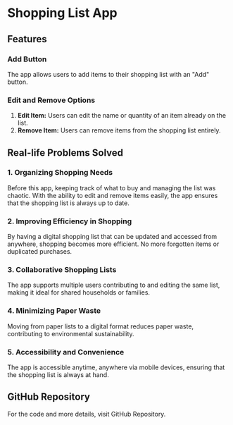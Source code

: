 # Shopping List App

## Features

### Add Button
The app allows users to add items to their shopping list with an "Add" button.

### Edit and Remove Options
1. **Edit Item:** Users can edit the name or quantity of an item already on the list.
2. **Remove Item:** Users can remove items from the shopping list entirely.

## Real-life Problems Solved

### 1. Organizing Shopping Needs
Before this app, keeping track of what to buy and managing the list was chaotic. With the ability to edit and remove items easily, the app ensures that the shopping list is always up to date.

### 2. Improving Efficiency in Shopping
By having a digital shopping list that can be updated and accessed from anywhere, shopping becomes more efficient. No more forgotten items or duplicated purchases.

### 3. Collaborative Shopping Lists
The app supports multiple users contributing to and editing the same list, making it ideal for shared households or families.

### 4. Minimizing Paper Waste
Moving from paper lists to a digital format reduces paper waste, contributing to environmental sustainability.

### 5. Accessibility and Convenience
The app is accessible anytime, anywhere via mobile devices, ensuring that the shopping list is always at hand.

## GitHub Repository
For the code and more details, visit GitHub Repository.

